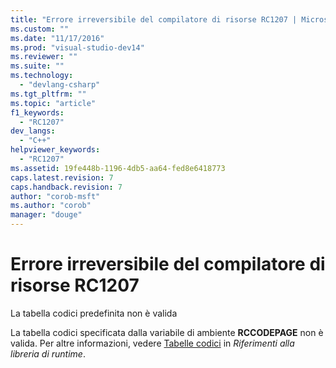 ```yaml
---
title: "Errore irreversibile del compilatore di risorse RC1207 | Microsoft Docs"
ms.custom: ""
ms.date: "11/17/2016"
ms.prod: "visual-studio-dev14"
ms.reviewer: ""
ms.suite: ""
ms.technology: 
  - "devlang-csharp"
ms.tgt_pltfrm: ""
ms.topic: "article"
f1_keywords: 
  - "RC1207"
dev_langs: 
  - "C++"
helpviewer_keywords: 
  - "RC1207"
ms.assetid: 19fe448b-1196-4db5-aa64-fed8e6418773
caps.latest.revision: 7
caps.handback.revision: 7
author: "corob-msft"
ms.author: "corob"
manager: "douge"
---
```

# Errore irreversibile del compilatore di risorse RC1207
La tabella codici predefinita non è valida  
  
 La tabella codici specificata dalla variabile di ambiente **RCCODEPAGE** non è valida. Per altre informazioni, vedere [Tabelle codici](/visual-cpp/c-runtime-library/code-pages) in *Riferimenti alla libreria di runtime*.